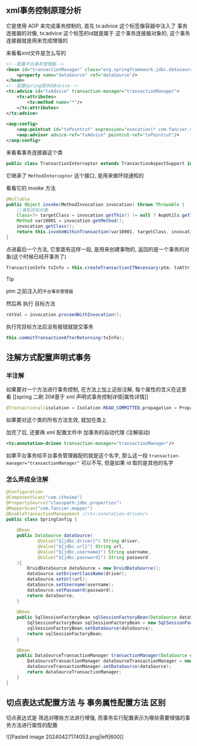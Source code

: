 ## xml事务控制原理分析

它是使用 AOP 来完成事务控制的, 首先 tx:advice 这个标签像容器中注入了 事务连接器的对像, tx:advice 这个标签的id就是属于 这个事务连接器对象的, 这个事务连接器就是用来完成增强的

来看看xml文件是怎么写的

```xml
<!--配置平台事务管理器-->
<bean id="transactionManager" class="org.springframework.jdbc.datasource.DataSourceTransactionManager">  
    <property name="dataSource" ref="dataSource"/>  
</bean>  
<!--配置Spring提供的Advice-->    
<tx:advice id="txAdvice" transaction-manager="transactionManager">  
    <tx:attributes>  
        <tx:method name="*"/>  
    </tx:attributes>  
</tx:advice>  
  
<aop:config>  
    <aop:pointcut id="txPointcut" expression="execution(* com.fancier.service.impl.*.*(..))"/>  
    <aop:advisor advice-ref="txAdvice" pointcut-ref="txPointcut"/>  
</aop:config>
```

来看看事务连接器这个类
```java
public class TransactionInterceptor extends TransactionAspectSupport implements MethodInterceptor, Serializable
```

它继承了 `MethodInterceptor` 这个接口, 是用来做环绕通知的

看看它的 invoke 方法

```java
@Nullable  
public Object invoke(MethodInvocation invocation) throws Throwable {  
	//拿到目标对象 
    Class<?> targetClass = invocation.getThis() != null ? AopUtils.getTargetClass(invocation.getThis()) : null;  
    Method var10001 = invocation.getMethod();  
    invocation.getClass();  
    return this.invokeWithinTransaction(var10001, targetClass, invocation::proceed);  
}
```

点进最后一个方法, 它里面有这样一段, 是用来创建事物的, 返回的是一个事务的对象(这个时候已经开事务了)

```java
TransactionInfo txInfo = this.createTransactionIfNecessary(ptm, txAttr, joinpointIdentification);
```

> [!tip]
ptm 之前注入的`平台事务管理器`


然后再 执行 目标方法
```java
retVal = invocation.proceedWithInvocation();
```

执行完目标方法后没有报错就提交事务

```java
this.commitTransactionAfterReturning(txInfo);
```

## 注解方式配置声明式事务
### 半注解

如果要对一个方法进行事务控制, 在方法上加上这些注解, 每个属性的含义在这里看 [[spring 二刷 20#基于 xml 声明式事务控制详情|属性详情]]

```java
@Transactional(isolation = Isolation.READ_COMMITTED,propagation = Propagation.REQUIRED)
```

如果要对这个类的所有方法生效, 就加在类上

加完了后, 还要再 xml 配置文件中 加事务的自动代理 (注解驱动)

```xml
<tx:annotation-driven transaction-manager="transactionManager"/>
```


如果平台事务给平台事务管理器配的就是这个名字, 那么这一段 `transaction-manager="transactionManager"` 可以不写, 但是如果 id 取的是其他的名字 

### 怎么弄成全注解

```java
@Configuration  
@ComponentScan("com.itheima")  
@PropertySource("classpath:jdbc.properties")  
@MapperScan("com.fancier.mapper")  
@EnableTransactionManagement //<tx:annotation-driven/>
public class SpringConfig {  
  
    @Bean  
    public DataSource dataSource(  
            @Value("${jdbc.driver}") String driver,  
            @Value("${jdbc.url}") String url,  
            @Value("${jdbc.username}") String username,  
            @Value("${jdbc.password}") String password  
    ){  
        DruidDataSource dataSource = new DruidDataSource();  
        dataSource.setDriverClassName(driver);  
        dataSource.setUrl(url);  
        dataSource.setUsername(username);  
        dataSource.setPassword(password);  
        return dataSource;  
    }  
  
    @Bean  
    public SqlSessionFactoryBean sqlSessionFactoryBean(DataSource dataSource){  
        SqlSessionFactoryBean sqlSessionFactoryBean = new SqlSessionFactoryBean();  
        sqlSessionFactoryBean.setDataSource(dataSource);  
        return sqlSessionFactoryBean;  
    }  
  
    @Bean  
    public DataSourceTransactionManager transactionManager(DataSource dataSource){  
        DataSourceTransactionManager dataSourceTransactionManager = new DataSourceTransactionManager();  
        dataSourceTransactionManager.setDataSource(dataSource);  
        return dataSourceTransactionManager;  
    }  
}
```

## 切点表达式配置方法 与 事务属性配置方法 区别
切点表达式是 筛选对哪些方法进行增强, 而事务实行配置表示为哪些需要增强的事务方法进行属性的配置


![[Pasted image 20240427174053.png|left|600]]


